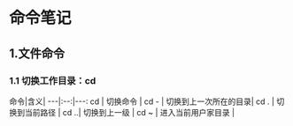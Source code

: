 # 命令笔记

## 1.文件命令
### 1.1 切换工作目录：cd
命令|含义|
---|:--:|---:
cd   |  切换命令            |
cd - |  切换到上一次所在的目录|
cd . |  切换到当前路径       | 
cd ..|  切换到上一级         |
cd ~ |  进入当前用户家目录    |